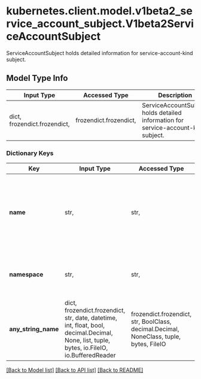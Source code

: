 # kubernetes.client.model.v1beta2_service_account_subject.V1beta2ServiceAccountSubject

ServiceAccountSubject holds detailed information for service-account-kind subject.

## Model Type Info
Input Type | Accessed Type | Description | Notes
------------ | ------------- | ------------- | -------------
dict, frozendict.frozendict,  | frozendict.frozendict,  | ServiceAccountSubject holds detailed information for service-account-kind subject. | 

### Dictionary Keys
Key | Input Type | Accessed Type | Description | Notes
------------ | ------------- | ------------- | ------------- | -------------
**name** | str,  | str,  | &#x60;name&#x60; is the name of matching ServiceAccount objects, or \&quot;*\&quot; to match regardless of name. Required. | 
**namespace** | str,  | str,  | &#x60;namespace&#x60; is the namespace of matching ServiceAccount objects. Required. | 
**any_string_name** | dict, frozendict.frozendict, str, date, datetime, int, float, bool, decimal.Decimal, None, list, tuple, bytes, io.FileIO, io.BufferedReader | frozendict.frozendict, str, BoolClass, decimal.Decimal, NoneClass, tuple, bytes, FileIO | any string name can be used but the value must be the correct type | [optional]

[[Back to Model list]](../../README.md#documentation-for-models) [[Back to API list]](../../README.md#documentation-for-api-endpoints) [[Back to README]](../../README.md)

